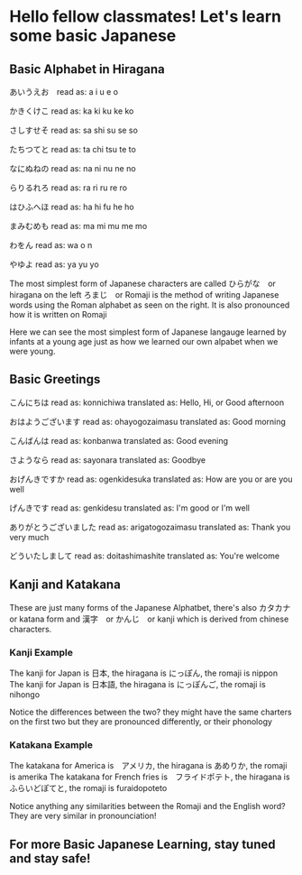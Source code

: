 <h1>Hello fellow classmates! Let's learn some basic Japanese</h1> 

## Basic Alphabet in Hiragana 

あいうえお　read as: a i u e o

かきくけこ read as: ka ki ku ke ko

さしすせそ read as: sa shi su se so 

たちつてと read as: ta chi tsu te to 
 
なにぬねの read as: na ni nu ne no

らりるれろ read as: ra ri ru re ro

はひふへほ read as: ha hi fu he ho 

まみむめも read as: ma mi mu me mo 

わをん read as: wa o n

やゆよ read as: ya yu yo 


The most simplest form of Japanese characters are called ひらがな　or hiragana on the left
ろまじ　or Romaji is the method of writing Japanese words using the Roman alphabet as seen on the right. It is also pronounced how it is written on Romaji 

Here we can see the most simplest form of Japanese langauge learned by infants at a young age just as how we learned our own alpabet when we were young.


## Basic Greetings 

こんにちは read as: konnichiwa translated as: Hello, Hi, or Good afternoon

おはようございます read as: ohayogozaimasu translated as: Good morning 

こんばんは read as: konbanwa translated as: Good evening

さようなら read as: sayonara translated as: Goodbye

おげんきですか read as: ogenkidesuka translated as: How are you or are you well 

げんきです read as: genkidesu translated as: I'm good or I'm well

ありがとうございました read as: arigatogozaimasu translated as: Thank you very much 

どういたしまして read as: doitashimashite translated as: You're welcome 

## Kanji and Katakana 

These are just many forms of the Japanese Alphatbet, there's also カタカナ or katana form and 漢字　or かんじ　or kanji which is derived from chinese characters. 

### Kanji Example 

The kanji for Japan is 日本, the hiragana is にっぽん, the romaji is nippon 
The kanji for Japan is 日本語, the hiragana is にっぽんご, the romaji is nihongo

Notice the differences between the two? they might have the same charters on the first two but they are pronounced differently, or their phonology


### Katakana Example 

The katakana for America is　アメリカ, the hiragana is あめりか, the romaji is amerika
The katakana for French fries is　フライドポテト, the hiragana is ふらいどぽてと, the romaji is furaidopoteto

Notice anything any similarities between the Romaji and the English word? They are very similar in pronounciation! 


## For more Basic Japanese Learning, stay tuned and stay safe! 
